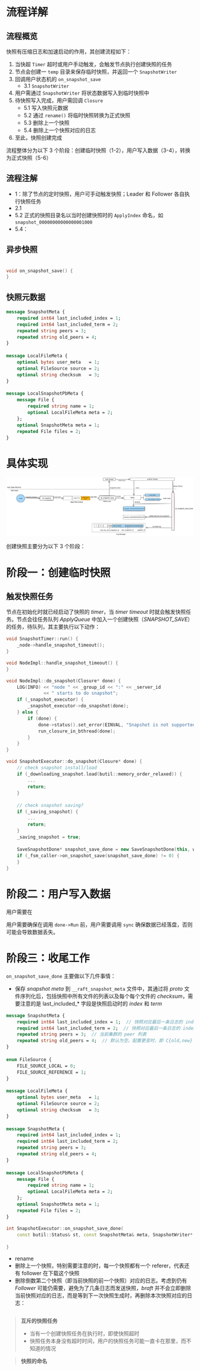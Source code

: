
流程详解
===

流程概览
---

快照有压缩日志和加速启动的作用，其创建流程如下：

1. 当快超 `Timer` 超时或用户手动触发，会触发节点执行创建快照的任务
2. 节点会创建一 `temp` 目录来保存临时快照，并返回一个 `SnapshotWriter`
3. 回调用户状态机的 `on_snapshot_save`
    * 3.1 `SnapshotWriter`
4. 用户需通过 `SnapshotWriter` 将状态数据写入到临时快照中
5. 待快照写入完成，用户需回调 `Closure`
    * 5.1 写入快照元数据
    * 5.2 通过 `rename()` 将临时快照转换为正式快照
    * 5.3 删除上一个快照
    * 5.4 删除上一个快照对应的日志
6. 至此，快照创建完成

流程整体分为以下 3 个阶段：创建临时快照（1-2），用户写入数据（3-4），转换为正式快照（5-6）

流程注解
---

* 1：除了节点的定时快照，用户可手动触发快照；Leader 和 Follower 各自执行快照任务
* 2.1
* 5.2 正式的快照目录名以当时创建快照时的 `ApplyIndex` 命名，如 `snapshot_00000000000000001000`
* 5.4：

异步快照
---

```cpp

void on_snapshot_save() {
}
```

快照元数据
---

```proto
message SnapshotMeta {
    required int64 last_included_index = 1;
    required int64 last_included_term = 2;
    repeated string peers = 3;
    repeated string old_peers = 4;
}

message LocalFileMeta {
    optional bytes user_meta   = 1;
    optional FileSource source = 2;
    optional string checksum   = 3;
}

message LocalSnapshotPbMeta {
    message File {
        required string name = 1;
        optional LocalFileMeta meta = 2;
    };
    optional SnapshotMeta meta = 1;
    repeated File files = 2;
}
```


具体实现
===

![图 5.1  创建快照整体流程](image/snapshot_save.svg)

创建快照主要分为以下 3 个阶段：

阶段一：创建临时快照
===

触发快照任务
---

节点在初始化时就已经启动了快照的 *timer*，当 *timer timeout* 时就会触发快照任务。节点会往任务队列 *ApplyQueue* 中加入一个创建快照（*SNAPSHOT_SAVE*）的任务，待队列，其主要执行以下动作：


```cpp
void SnapshotTimer::run() {
    _node->handle_snapshot_timeout();
}
```

```cpp
void NodeImpl::handle_snapshot_timeout() {
}
```

```cpp
void NodeImpl::do_snapshot(Closure* done) {
    LOG(INFO) << "node " << _group_id << ":" << _server_id
              << " starts to do snapshot";
    if (_snapshot_executor) {
        _snapshot_executor->do_snapshot(done);
    } else {
        if (done) {
            done->status().set_error(EINVAL, "Snapshot is not supported");
            run_closure_in_bthread(done);
        }
    }
}
```

```cpp
void SnapshotExecutor::do_snapshot(Closure* done) {
    // check snapshot install/load
    if (_downloading_snapshot.load(butil::memory_order_relaxed)) {
        ...
        return;
    }

    // check snapshot saving?
    if (_saving_snapshot) {
        ...
        return;
    }
    _saving_snapshot = true;

    SaveSnapshotDone* snapshot_save_done = new SaveSnapshotDone(this, writer, done);
    if (_fsm_caller->on_snapshot_save(snapshot_save_done) != 0) {
    }
}
```


阶段二：用户写入数据
===

用户需要在

用户需要确保在调用 `done->Run` 前，用户需要调用 `sync` 确保数据已经落盘，否则可能会导致数据丢失。

阶段三：收尾工作
===

`on_snapshot_save_done` 主要做以下几件事情：

* 保存 *snapshot meta* 到 `__raft_snapshot_meta` 文件中，其通过将 *proto* 文件序列化后，包括快照中所有文件的列表以及每个每个文件的 *checksum*，需要注意的是 last_included_* 字段是快照启动时的 *index* 和 *term*
```proto
message SnapshotMeta {
    required int64 last_included_index = 1;  // 快照对应最后一条日志的 index
    required int64 last_included_term = 2;  // 快照对应最后一条日志的 index
    repeated string peers = 3;  // 当前集群的 peer 列表
    repeated string old_peers = 4;  // 默认为空。配置更变时，即 C{old,new}
}

enum FileSource {
    FILE_SOURCE_LOCAL = 0;
    FILE_SOURCE_REFERENCE = 1;
}

message LocalFileMeta {
    optional bytes user_meta   = 1;
    optional FileSource source = 2;
    optional string checksum   = 3;
}

message SnapshotMeta {
    required int64 last_included_index = 1;
    required int64 last_included_term = 2;
    repeated string peers = 3;
    repeated string old_peers = 4;
}

message LocalSnapshotPbMeta {
    message File {
        required string name = 1;
        optional LocalFileMeta meta = 2;
    };
    optional SnapshotMeta meta = 1;
    repeated File files = 2;
}
```

```cpp
int SnapshotExecutor::on_snapshot_save_done(
    const butil::Status& st, const SnapshotMeta& meta, SnapshotWriter* writer) {

}
```



* rename
* 删除上一个快照，特别需要注意的时，每一个快照都有一个 referer，代表还有 follower 在下载这个快照
* 删除倒数第二个快照（即当前快照的前一个快照）对应的日志。考虑到仍有 *Follower* 可能仍需要，避免为了几条日志而发送快照，*braft* 并不会立即删除当前快照对应的日志，而是等到下一次快照生成时，再删除本次快照对应的日志：

```cpp
```

> **互斥的快照任务**
>
> * 当有一个创建快照任务在执行时，即使快照超时
> * 快照任务本身没有超时时间，用户的快照任务可能一直卡在那里，而不知道的情况
>

> **快照的命名**
>
